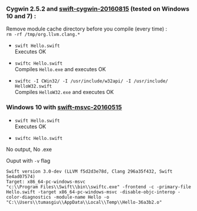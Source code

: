 
### Cygwin 2.5.2 and [swift-cygwin-20160815](https://github.com/tinysun212/swift-windows/releases/tag/swift-cygwin-20160815) (tested on Windows 10 and 7) :

Remove module cache directory before you compile (every time) :  
`rm -rf /tmp/org.llvm.clang.*`  

* `swift Hello.swift`  
Executes OK

* `swiftc Hello.swift`  
Compiles `Hello.exe` and executes OK

* `swiftc -I CWin32/ -I /usr/include/w32api/ -I /usr/include/ HelloW32.swift`  
Compiles `HelloW32.exe` and executes OK


### Windows 10 with [swift-msvc-20160515](https://github.com/tinysun212/swift-windows/releases/tag/swift-msvc-20160515)

* `swift Hello.swift`  
Executes OK

* `swiftc Hello.swift`  

No output, No .exe  

Ouput with `-v` flag  

```
Swift version 3.0-dev (LLVM f5d2d3e78d, Clang 296a35f432, Swift 5e4ad07574)
Target: x86_64-pc-windows-msvc
"c:\\Program Files\\Swift\\bin\\swiftc.exe" -frontend -c -primary-file Hello.swift -target x86_64-pc-windows-msvc -disable-objc-interop -color-diagnostics -module-name Hello -o "C:\\Users\\tumasgiu\\AppData\\Local\\Temp\\Hello-36a3b2.o"
```